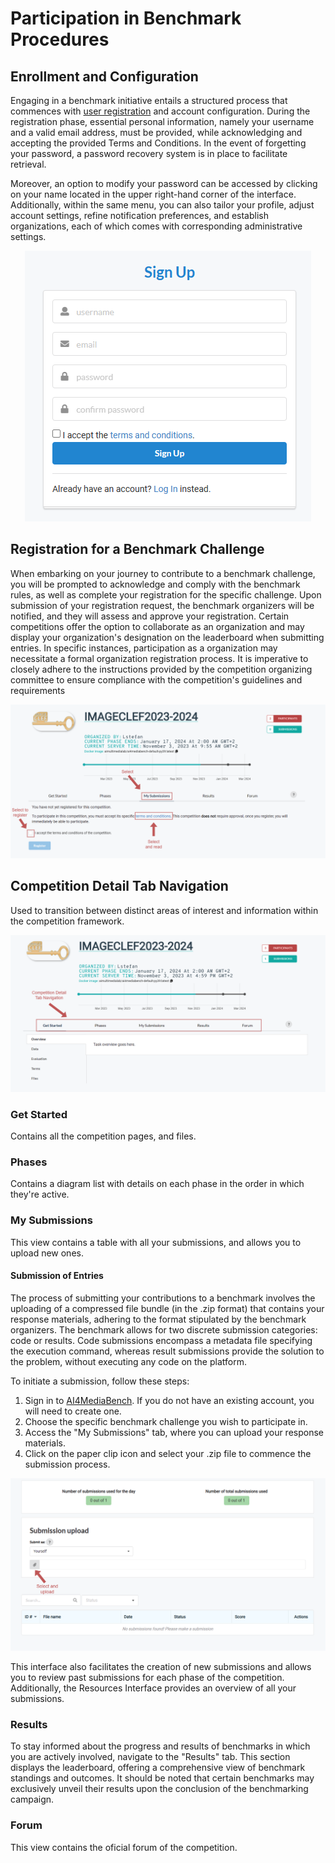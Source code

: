 # Participation in Benchmark Procedures

## Enrollment and Configuration
Engaging in a benchmark initiative entails a structured process that commences with [user registration](https://ai4media-bench.aimultimedialab.ro/accounts/signup) and account configuration. During the registration phase, essential personal information, namely your username and a valid email address, must be provided, while acknowledging and accepting the provided Terms and Conditions. In the event of forgetting your password, a password recovery system is in place to facilitate retrieval.

Moreover, an option to modify your password can be accessed by clicking on your name located in the upper right-hand corner of the interface. Additionally, within the same menu, you can also tailor your profile, adjust account settings, refine notification preferences, and establish organizations, each of which comes with corresponding administrative settings.

<p align="center">
  <img src="https://github.com/AIMultimediaLab/AI4MediaBench-AIMultimediaLab/blob/main/images/sign_up.png?raw=true" alt="Alt Text">
</p>

## Registration for a Benchmark Challenge
When embarking on your journey to contribute to a benchmark challenge, you will be prompted to acknowledge and comply with the benchmark rules, as well as complete your registration for the specific challenge. 
Upon submission of your registration request, the benchmark organizers will be notified, and they will assess and approve your registration. Certain competitions offer the option to collaborate as an organization and may display your organization's designation on the leaderboard when submitting entries. In specific instances, participation as a organization may necessitate a formal organization registration process. It is imperative to closely adhere to the instructions provided by the competition organizing committee to ensure compliance with the competition's guidelines and requirements

![Registration for a benchmark challenge](https://github.com/AIMultimediaLab/AI4MediaBench-AIMultimediaLab/blob/main/images/competition_registration.png?raw=true)

## Competition Detail Tab Navigation
Used to transition between distinct areas of interest and information within the competition framework.

![Competition Detail Tab Navigation](https://github.com/AIMultimediaLab/AI4MediaBench-AIMultimediaLab/blob/main/images/competition_tab_navigation.png?raw=true)

### Get Started
Contains all the competition pages, and files.

### Phases
Contains a diagram list with details on each phase in the order in which they're active.

### My Submissions
This view contains a table with all your submissions, and allows you to upload new ones.

#### Submission of Entries
The process of submitting your contributions to a benchmark involves the uploading of a compressed file bundle (in the .zip format) that contains your response materials, adhering to the format stipulated by the benchmark organizers. 
The benchmark allows for two discrete submission categories: code or results. Code submissions encompass a metadata file specifying the execution command, whereas result submissions provide the solution to the problem, without executing any code on the platform.

To initiate a submission, follow these steps:
1. Sign in to [AI4MediaBench](https://ai4media-bench.aimultimedialab.ro/). If you do not have an existing account, you will need to create one.
2. Choose the specific benchmark challenge you wish to participate in.
3. Access the "My Submissions" tab, where you can upload your response materials.
4. Click on the paper clip icon and select your .zip file to commence the submission process.

![Submission of Entries](https://github.com/AIMultimediaLab/AI4MediaBench-AIMultimediaLab/blob/main/images/submission_upload.png?raw=true)

This interface also facilitates the creation of new submissions and allows you to review past submissions for each phase of the competition. Additionally, the Resources Interface provides an overview of all your submissions.

### Results
To stay informed about the progress and results of benchmarks in which you are actively involved, navigate to the "Results" tab. This section displays the leaderboard, offering a comprehensive view of benchmark standings and outcomes. 
It should be noted that certain benchmarks may exclusively unveil their results upon the conclusion of the benchmarking campaign.

### Forum
This view contains the oficial forum of the competition.

